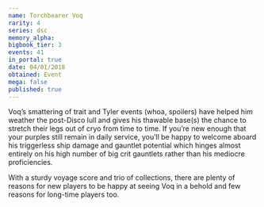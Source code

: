 ```yaml
---
name: Torchbearer Voq
rarity: 4
series: dsc
memory_alpha:
bigbook_tier: 3
events: 41
in_portal: true
date: 04/01/2018
obtained: Event
mega: false
published: true
---
```


Voq’s smattering of trait and Tyler events (whoa, spoilers) have helped him weather the post-Disco lull and gives his thawable base(s) the chance to stretch their legs out of cryo from time to time. If you’re new enough that your purples still remain in daily service, you’ll be happy to welcome aboard his triggerless ship damage and gauntlet potential which hinges almost entirely on his high number of big crit gauntlets rather than his mediocre proficiencies.

With a sturdy voyage score and trio of collections, there are plenty of reasons for new players to be happy at seeing Voq in a behold and few reasons for long-time players too.
